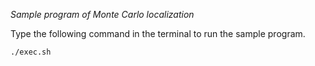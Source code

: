 *Sample program of Monte Carlo localization*

Type the following command in the terminal to run the sample program.

```
./exec.sh
```
